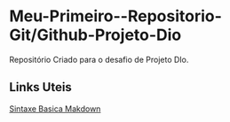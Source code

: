 # Meu-Primeiro--Repositorio-Git/Github-Projeto-Dio
Repositório Criado para o desafio de Projeto DIo.

## Links Uteis
[Sintaxe Basica Makdown](https://www.markdownguide.org/)
